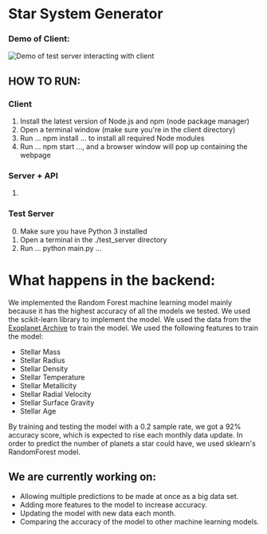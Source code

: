 # Star System Generator

### Demo of Client:
![Demo of test server interacting with client](https://media2.giphy.com/media/OIg06V7rvJhzfq5OXL/giphy.gif?cid=790b7611df74cf2a4eb885129296cf2196028d88359a5970&rid=giphy.gif&ct=g)

## HOW TO RUN:
### Client
1. Install the latest version of Node.js and npm (node package manager)
2. Open a terminal window (make sure you're in the client directory)
3. Run ... npm install ... to install all required Node modules
4. Run ... npm start ..., and a browser window will pop up containing the webpage

### Server + API
1. 

### Test Server
0. Make sure you have Python 3 installed
1. Open a terminal in the ./test_server directory
2. Run ... python main.py ...

# What happens in the backend:
We implemented the Random Forest machine learning model mainly because it has the highest accuracy of all the models we tested. We used the scikit-learn library to implement the model. We used the data from the [Exoplanet Archive](https://exoplanetarchive.ipac.caltech.edu/cgi-bin/TblView/nph-tblView?app=ExoTbls&config=PS) to train the model. We used the following features to train the model:
- Stellar Mass
- Stellar Radius
- Stellar Density
- Stellar Temperature
- Stellar Metallicity
- Stellar Radial Velocity
- Stellar Surface Gravity
- Stellar Age

By training and testing the model with a 0.2 sample rate, we got a 92% accuracy score, which is expected to rise each monthly data update. In order to predict the number of planets a star could have, we used sklearn's RandomForest model.

## We are currently working on:
- Allowing multiple predictions to be made at once as a big data set.
- Adding more features to the model to increase accuracy.
- Updating the model with new data each month.
- Comparing the accuracy of the model to other machine learning models.